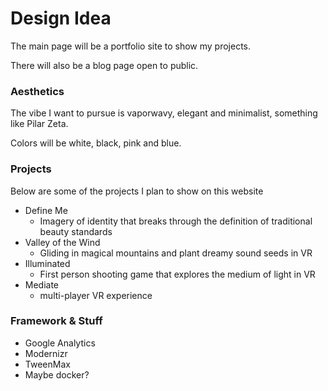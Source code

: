 # Design Idea

The main page will be a portfolio site to show my projects.

There will also be a blog page open to public.

### Aesthetics

The vibe I want to pursue is vaporwavy, elegant and minimalist, something like Pilar Zeta.

Colors will be white, black, pink and blue. 


### Projects
Below are some of the projects I plan to show on this website

- Define Me
  - Imagery of identity that breaks through the definition of traditional beauty standards
- Valley of the Wind
  - Gliding in magical mountains and plant dreamy sound seeds in VR
- Illuminated
  - First person shooting game that explores the medium of light in VR
- Mediate
  - multi-player VR experience

### Framework & Stuff

- Google Analytics
- Modernizr
- TweenMax
- Maybe docker?
